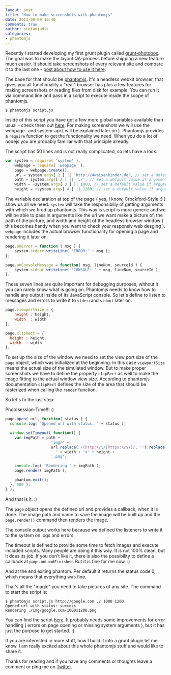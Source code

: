 ```yaml
---
layout: post
title: "How to make screenshots with phantomjs"
date: 2013-08-09 10:40
comments: true
author: stefanjudis
categories:
- phantomjs 
---
```


Recently I started developing my first grunt plugin called [grunt-photobox](https://npmjs.org/package/grunt-photobox). The goal was to make the layout QA-process before shipping a new feature much easier. It should take screenshots of every relevant site and compare it to the last one - [post about how to use it here](http://4waisenkinder.de/blog/2013/07/26/grunt-photobox-secure-yourself-against-broken-layout/).

The base for that should be [phantomjs](http://phantomjs.org/). It's a headless webkit browser, that gives you all functionality a "real" browser has plus a few features for making screenshots or reading files from disk for example. You can run it via command line and pass in a script to execute inside the scope of phantomjs.

```
$ phantomjs script.js
```

<!-- more -->

Inside of this script you have got a few more global variables available than usual - check them out [here](https://github.com/ariya/phantomjs/wiki/_pages). For making screenshots we will use the webpage- and system-api ( will be explained later on ). Phantomjs provides a ```require``` function to get the functionality we need. When you do a lot of nodejs you are probably familiar with that principle already.

The script has 50 lines and is not really complicated, so lets have a look:

```js
var system = require( 'system' ),
    webpage = require( 'webpage' ),
    page = webpage.create(),
    url = system.args[ 1 ] || 'http://4waisenkinder.de', // set a default value if argument was not set
    path = system.args[ 2 ] || './', // set a default value if argument was not set
    width = +system.args[ 3 ] || 1000, // set a default value if argument was not set
    height = +system.args[ 4 ] || 1200; // set a default value if argument was not set

```

The variable declaration at top of the page ( yes, I know, Crockford-Style ;) ) show us all we need. ```system``` will take the responsibiliy of getting arguments with which we fired up phantomjs. This way is script is more generic and we will be able to pass in arguments like the url we want make a picture of, the path of the picture, and width and height of the headless browser window ( this becomes handy when you want to check your responsiv web desging ). ```webpage``` includes the actual browser functionality for opening a page and rendering it later on.

```js
page.onError = function ( msg ) {
    system.stderr.writeLine( 'ERROR:' + msg );
};

page.onConsoleMessage = function( msg, lineNum, sourceId ) {
    system.stdout.writeLine( 'CONSOLE: ' + msg, lineNum, sourceId );
};
```

These seven lines are quite important for debugging purposes, without it you can rarely know what is going on. Phantomjs needs to know how to handle any output inside of its JavaScript console. So let's define to listen to messages and errors to write it to ```stderr```and ```stdout``` later on.

```js
page.viewportSize = {
    height : height,
    width  : width
};

page.clipRect = {
  height : height,
  width  : width
};
```

To set up the size of the window we need to set the view port size of the ```page``` object, which was initialized at the beginning. In this case ```viewportSize``` means the actual size of the simulated window. But to make proper screenshots we have to define the property ```clipRect``` as well to make the image fitting to the actual window view size. According to phantomjs documentation ```clipRect``` defines the size of the area that should be rasterized when calling the ```render``` function.

So let's to the last step:

Photosession-Time!!! :)

```js
page.open( url, function( status ) {
  console.log( 'Opened url with status: ' + status );

  window.setTimeout( function() {
    var imgPath = path +
                    'img/' +
                    url.replace( /(http:\/\/|https:\/\/)/, '').replace( /\//g, '-') +
                    '-' + width + 'x' + height +
                    '.png';

    console.log( 'Rendering ' + imgPath );
    page.render( imgPath );

    phantom.exit();
  }, 500 );
} );
```

And that is it. :)

The ```page``` object opens the defined url and provides a callback, when it is done. The image path and name to save the image will be built up and the ```page.render()``` command then renders the image. 

The console output works here because we defined the listeners to write it to the system on logs and errors. 

The timeout is defined to provide some time to fetch images and execute included scripts. Many people are doing it this way. It is not 100% clean, but it does its job. If you don't like it, there is also the possibility to define a callback at ```page.onLoadFinished```. But it is fine for me now. :)

And at the end exiting phantom. Per default it returns the status code 0, which means that everything was fine.

That's all the "magic" you need to take pictures of any site. The command to start the script is:

```
$ phantomjs script.js http://google.com ./ 1000 1200
Opened url with status: success
Rendering ./img/google.com-1000x1200.png
```

You can find the script [here](https://github.com/stefanjudis/phantomjs-screenshot). It probably needs some improvements for error handling ( errors on page opening or missing system arguments ), but it has just the purpose to get started. :)


If you are interested in more stuff, how I build it into a grunt plugin let me know. I am really excited about this whole phantomjs stuff and would like to share it.

Thanks for reading and if you have any comments or thoughts leave a comment or ping me on [Twitter](https://twitter.com/stefanjudis).